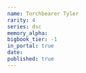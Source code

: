 ```yaml
---
name: Torchbearer Tyler
rarity: 4
series: dsc
memory_alpha:
bigbook_tier: -1
in_portal: true
date:
published: true
---
```



